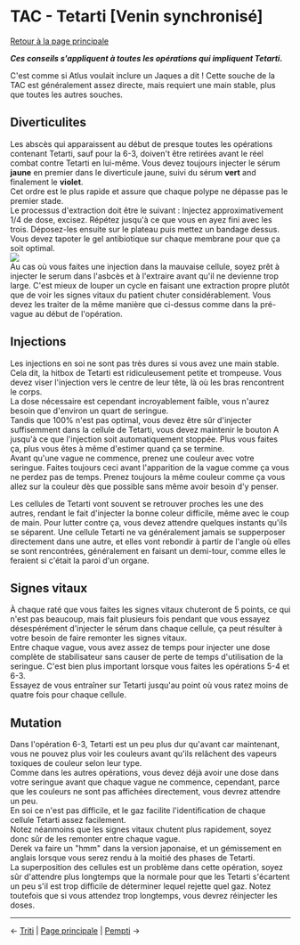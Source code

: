 
# TAC - Tetarti [Venin synchronisé]

[Retour à la page principale](../../index/fr/index.md)

***Ces conseils s'appliquent à toutes les opérations qui impliquent Tetarti.*** <br>

C'est comme si Atlus voulait inclure un Jaques a dit ! Cette souche de la TAC est généralement assez directe, mais requiert une main stable, plus que toutes les autres souches. <br>

## Diverticulites

Les abscès qui apparaissent au début de presque toutes les opérations contenant Tetarti, sauf pour la 6-3, doiven't être retirées avant le réel combat contre Tetarti en lui-même. Vous devez toujours injecter le sérum **jaune** en premier dans le diverticule jaune, suivi du sérum **vert** and finalement le **violet**. <br>
Cet ordre est le plus rapide et assure que chaque polype ne dépasse pas le premier stade. <br>
Le processus d'extraction doit être le suivant : Injectez approximativement 1/4 de dose, excisez. Répétez jusqu'à ce que vous en ayez fini avec les trois. Déposez-les ensuite sur le plateau puis mettez un bandage dessus. Vous devez tapoter le gel antibiotique sur chaque membrane pour que ça soit optimal. <br>
![](../img/tetarti_diverticula.gif) <br>
Au cas où vous faites une injection dans la mauvaise cellule, soyez prêt à injecter le serum dans l'asbcès et à l'extraire avant qu'il ne devienne trop large. C'est mieux de louper un cycle en faisant une extraction propre plutôt que de voir les signes vitaux du patient chuter considérablement. Vous devez les traiter de la même manière que ci-dessus comme dans la pré-vague au début de l'opération. <br>
 
## Injections

Les injections en soi ne sont pas très dures si vous avez une main stable. Cela dit, la hitbox de Tetarti est ridiculeusement petite et trompeuse. Vous devez viser l'injection vers le centre de leur tête, là où les bras rencontrent le corps. <br>
La dose nécessaire est cependant incroyablement faible, vous n'aurez besoin que d'environ un quart de seringue. <br>
Tandis que 100% n'est pas optimal, vous devez être sûr d'injecter suffisemment dans la cellule de Tetarti, vous devez maintenir le bouton A jusqu'à ce que l'injection soit automatiquement stoppée. Plus vous faites ça, plus vous êtes à même d'estimer quand ça se termine. <br>
Avant qu'une vague ne commence, prenez une couleur avec votre seringue. Faites toujours ceci avant l'apparition de la vague comme ça vous ne perdez pas de temps. Prenez toujours la même couleur comme ça vous allez sur la couleur dès que possible sans même avoir besoin d'y penser. <br>

Les cellules de Tetarti vont souvent se retrouver proches les une des autres, rendant le fait d'injecter la bonne coleur difficile, même avec le coup de main. Pour lutter contre ça, vous devez attendre quelques instants qu'ils se séparent. Une cellule Tetarti ne va généralement jamais se supperposer directement dans une autre, et elles vont rebondir à partir de l'angle où elles se sont rencontrées, généralement en faisant un demi-tour, comme elles le feraient si c'était la paroi d'un organe. <br>

## Signes vitaux

À chaque raté que vous faites les signes vitaux chuteront de 5 points, ce qui n'est pas beaucoup, mais fait plusieurs fois pendant que vous essayez désespérément d'injecter le sérum dans chaque cellule, ça peut résulter à votre besoin de faire remonter les signes vitaux. <br>
Entre chaque vague, vous avez assez de temps pour injecter une dose complète de stabilisateur sans causer de perte de temps d'utilisation de la seringue. C'est bien plus important lorsque vous faites les opérations 5-4 et 6-3. <br>
Essayez de vous entraîner sur Tetarti jusqu'au point où vous ratez moins de quatre fois pour chaque cellule. <br>

## Mutation

Dans l'opération 6-3, Tetarti est un peu plus dur qu'avant car maintenant, vous ne pouvez plus voir les couleurs avant qu'ils relâchent des vapeurs toxiques de couleur selon leur type. <br>
Comme dans les autres opérations, vous devez déjà avoir une dose dans votre seringue avant que chaque vague ne commence, cependant, parce que les couleurs ne sont pas affichées directement, vous devrez attendre un peu. <br>
En soi ce n'est pas difficile, et le gaz facilite l'identification de chaque cellule Tetarti assez facilement. <br>
Notez néanmoins que les signes vitaux chutent plus rapidement, soyez donc sûr de les remonter entre chaque vague. <br>
Derek va faire un "hmm" dans la version japonaise, et un gémissement en anglais lorsque vous serez rendu à la moitié des phases de Tetarti. <br>
La superposition des cellules est un problème dans cette opération, soyez sûr d'attendre plus longtemps que la normale pour que les Tetarti s'écartent un peu s'il est trop difficile de déterminer lequel rejette quel gaz. Notez toutefois que si vous attendez trop longtemps, vous devrez réinjecter les doses. <br>

---

← [Triti](triti.md) | [Page principale](../../index/fr/index.md) | [Pempti](pempti.md) →
